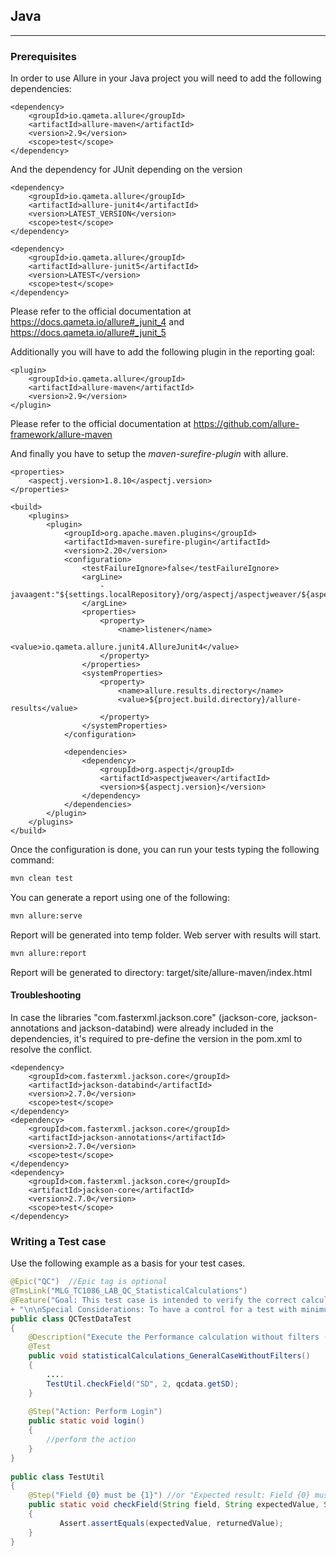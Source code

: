 ## Java
---
### Prerequisites

In order to use Allure in your Java project you will need to add the following dependencies:

```
<dependency>
	<groupId>io.qameta.allure</groupId>
	<artifactId>allure-maven</artifactId>
	<version>2.9</version>
	<scope>test</scope>
</dependency>
```

And the dependency for JUnit depending on the version

```
<dependency>
	<groupId>io.qameta.allure</groupId>
	<artifactId>allure-junit4</artifactId>
	<version>LATEST_VERSION</version>
	<scope>test</scope>
</dependency>
```

```
<dependency>
	<groupId>io.qameta.allure</groupId>
	<artifactId>allure-junit5</artifactId>
	<version>LATEST</version>
	<scope>test</scope>
</dependency>
```

Please refer to the official documentation at https://docs.qameta.io/allure#_junit_4 and https://docs.qameta.io/allure#_junit_5


Additionally you will have to add the following plugin in the reporting goal:


```
<plugin>
	<groupId>io.qameta.allure</groupId>
	<artifactId>allure-maven</artifactId>
	<version>2.9</version>
</plugin>
```

Please refer to the official documentation at https://github.com/allure-framework/allure-maven


And finally you have to setup the *maven-surefire-plugin* with allure. 

```
<properties>
	<aspectj.version>1.8.10</aspectj.version>
</properties>

<build>
	<plugins>
		<plugin>
			<groupId>org.apache.maven.plugins</groupId>
			<artifactId>maven-surefire-plugin</artifactId>
			<version>2.20</version>
			<configuration>
				<testFailureIgnore>false</testFailureIgnore>
				<argLine>
					-javaagent:"${settings.localRepository}/org/aspectj/aspectjweaver/${aspectj.version}/aspectjweaver-${aspectj.version}.jar"
				</argLine>
				<properties>
					<property>
						<name>listener</name>
						<value>io.qameta.allure.junit4.AllureJunit4</value>
					</property>
				</properties>
				<systemProperties> 
					<property>
						<name>allure.results.directory</name>
						<value>${project.build.directory}/allure-results</value>
					</property>
				</systemProperties>
			</configuration>
        
			<dependencies>
				<dependency>
					<groupId>org.aspectj</groupId>
					<artifactId>aspectjweaver</artifactId>
					<version>${aspectj.version}</version>
				</dependency>
			</dependencies>
		</plugin>
	</plugins>
</build>
```

 
Once the configuration is done, you can run your tests typing the following command:

```bash
mvn clean test 
```

You can generate a report using one of the following:

```bash
mvn allure:serve
```

Report will be generated into temp folder. Web server with results will start.

```bash
mvn allure:report
```

Report will be generated tо directory: target/site/allure-maven/index.html


#### Troubleshooting

In case the libraries "com.fasterxml.jackson.core" (jackson-core, jackson-annotations and jackson-databind) were already included in the dependencies, it's required to pre-define the version in the pom.xml to resolve the conflict.

```
<dependency>
	<groupId>com.fasterxml.jackson.core</groupId>
	<artifactId>jackson-databind</artifactId>
	<version>2.7.0</version>
	<scope>test</scope>
</dependency>
<dependency>
	<groupId>com.fasterxml.jackson.core</groupId>
	<artifactId>jackson-annotations</artifactId>
	<version>2.7.0</version>
	<scope>test</scope>
</dependency>
<dependency>
	<groupId>com.fasterxml.jackson.core</groupId>
	<artifactId>jackson-core</artifactId>
	<version>2.7.0</version>
	<scope>test</scope>
</dependency>
```


### Writing a Test case

Use the following example as a basis for your test cases.

```java
@Epic("QC")  //Epic tag is optional
@TmsLink("MLG_TC1086_LAB_QC_StatisticalCalculations")
@Feature("Goal: This test case is intended to verify the correct calculation of the different Statistical Calculations of the QC module" + "\n\n Environment:N/A "
+ "\n\nSpecial Considerations: To have a control for a test with minimum 2 QC valid results received (no omitted and no outliers) different between them. RiliBÄK enabled and number of valid points greater than NR. Biological Variation enabled")
public class QCTestDataTest
{
    @Description("Execute the Performance calculation without filters (all the values of the control and test")
    @Test
    public void statisticalCalculations_GeneralCaseWithoutFilters()
    {
        ....
        TestUtil.checkField("SD", 2, qcdata.getSD);
    }
  
    @Step("Action: Perform Login")
    public static void login()
    {
        //perform the action
    }
}
 
public class TestUtil
{
    @Step("Field {0} must be {1}") //or "Expected result: Field {0} must be {1}"
    public static void checkField(String field, String expectedValue, String returnedValue)
    {
           Assert.assertEquals(expectedValue, returnedValue);
    } 
}
```

